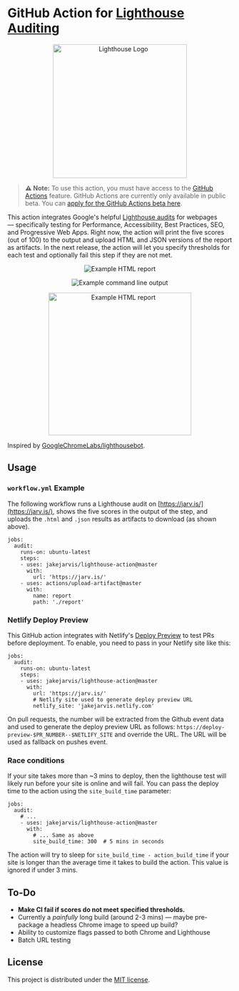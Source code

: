 # GitHub Action for [Lighthouse Auditing](https://developers.google.com/web/tools/lighthouse/)

<p align="center"><img src="https://raw.githubusercontent.com/jakejarvis/lighthouse-action/master/screenshots/logo.png" alt="Lighthouse Logo" width="300px"></p>

> **⚠️ Note:** To use this action, you must have access to the [GitHub Actions](https://github.com/features/actions) feature. GitHub Actions are currently only available in public beta. You can [apply for the GitHub Actions beta here](https://github.com/features/actions/signup/).

This action integrates Google's helpful [Lighthouse audits](https://developers.google.com/web/tools/lighthouse/) for webpages — specifically testing for Performance, Accessibility, Best Practices, SEO, and Progressive Web Apps. Right now, the action will print the five scores (out of 100) to the output and upload HTML and JSON versions of the report as artifacts. In the next release, the action will let you specify thresholds for each test and optionally fail this step if they are not met.

<p align="center"><img src="https://raw.githubusercontent.com/jakejarvis/lighthouse-action/master/screenshots/screenshot-report.png" alt="Example HTML report"></p>
<p align="center"><img src="https://raw.githubusercontent.com/jakejarvis/lighthouse-action/master/screenshots/screenshot-output.png" alt="Example command line output"></p>
<p align="center"><img src="https://raw.githubusercontent.com/jakejarvis/lighthouse-action/master/screenshots/screenshot-artifact.png" alt="Example HTML report" width="320px"></p>

Inspired by [GoogleChromeLabs/lighthousebot](https://github.com/GoogleChromeLabs/lighthousebot).


## Usage

### `workflow.yml` Example

The following workflow runs a Lighthouse audit on [https://jarv.is/](https://jarv.is/), shows the five scores in the output of the step, and uploads the `.html` and `.json` results as artifacts to download (as shown above).

```
jobs:
  audit:
    runs-on: ubuntu-latest
    steps:
    - uses: jakejarvis/lighthouse-action@master
      with:
        url: 'https://jarv.is/'
    - uses: actions/upload-artifact@master
      with:
        name: report
        path: './report'
```


### Netlify Deploy Preview

This GitHub action integrates with Netlify's [Deploy Preview](https://www.netlify.com/docs/continuous-deployment/) to test PRs before deployment. To enable, you need to pass in your Netlify site like this:

```
jobs:
  audit:
    runs-on: ubuntu-latest
    steps:
    - uses: jakejarvis/lighthouse-action@master
      with:
        url: 'https://jarv.is/'
        # Netlify site used to generate deploy preview URL
        netlify_site: 'jakejarvis.netlify.com'
```

On pull requests, the number will be extracted from the Github event data and used to generate the deploy preview URL as follows: `https://deploy-preview-$PR_NUMBER--$NETLIFY_SITE` and override the URL. The URL will be used as fallback on pushes event.


### Race conditions

If your site takes more than ~3 mins to deploy, then the lighthouse test will likely run before your site is online and will fail. You can pass the deploy time to the action using the `site_build_time` parameter:

```
jobs:
  audit:
    # ...
    - uses: jakejarvis/lighthouse-action@master
      with:
        # ... Same as above
        site_build_time: 300  # 5 mins in seconds 
```

The action will try to sleep for `site_build_time - action_build_time` if your site is longer than the average time it takes to build the action. This value is ignored if under 3 mins.

## To-Do

- **Make CI fail if scores do not meet specified thresholds.**
- Currently a *painfully* long build (around 2-3 mins) — maybe pre-package a headless Chrome image to speed up build?
- Ability to customize flags passed to both Chrome and Lighthouse
- Batch URL testing


## License

This project is distributed under the [MIT license](LICENSE.md).
